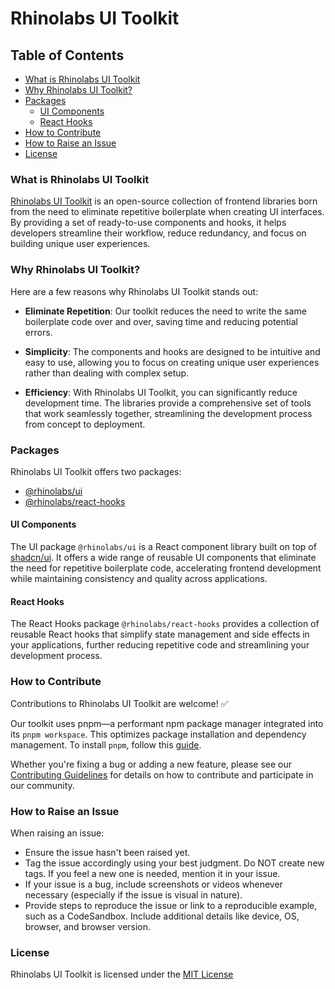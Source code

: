 # Rhinolabs UI Toolkit

## Table of Contents
- [What is Rhinolabs UI Toolkit](#what-is-rhinolabs-ui-toolkit)
- [Why Rhinolabs UI Toolkit?](#why-rhinolabs-ui-toolkit)
- [Packages](#packages)
  - [UI Components](#ui-components)
  - [React Hooks](#react-hooks)
- [How to Contribute](#how-to-contribute)
- [How to Raise an Issue](#how-to-raise-an-issue)
- [License](#license)

### What is Rhinolabs UI Toolkit

[Rhinolabs UI Toolkit](https://github.com/rhinolabs/ui-toolkit) is an open-source collection of frontend libraries born from the need to eliminate repetitive boilerplate when creating UI interfaces. By providing a set of ready-to-use components and hooks, it helps developers streamline their workflow, reduce redundancy, and focus on building unique user experiences.

### Why Rhinolabs UI Toolkit?

Here are a few reasons why Rhinolabs UI Toolkit stands out:

- **Eliminate Repetition**: Our toolkit reduces the need to write the same boilerplate code over and over, saving time and reducing potential errors.

- **Simplicity**: The components and hooks are designed to be intuitive and easy to use, allowing you to focus on creating unique user experiences rather than dealing with complex setup.

- **Efficiency**: With Rhinolabs UI Toolkit, you can significantly reduce development time. The libraries provide a comprehensive set of tools that work seamlessly together, streamlining the development process from concept to deployment.

### Packages

Rhinolabs UI Toolkit offers two packages:

- [@rhinolabs/ui](https://github.com/rhinolabs/ui-toolkit/tree/main/packages/ui)
- [@rhinolabs/react-hooks](https://github.com/rhinolabs/ui-toolkit/tree/main/packages/hooks)

#### UI Components

The UI package `@rhinolabs/ui` is a React component library built on top of [shadcn/ui](https://ui.shadcn.com/). It offers a wide range of reusable UI components that eliminate the need for repetitive boilerplate code, accelerating frontend development while maintaining consistency and quality across applications.

#### React Hooks

The React Hooks package `@rhinolabs/react-hooks` provides a collection of reusable React hooks that simplify state management and side effects in your applications, further reducing repetitive code and streamlining your development process.

### How to Contribute

Contributions to Rhinolabs UI Toolkit are welcome! ✅

Our toolkit uses pnpm—a performant npm package manager integrated into its `pnpm workspace`. This optimizes package installation and dependency management. To install `pnpm`, follow this [guide](https://pnpm.io/installation).

Whether you're fixing a bug or adding a new feature, please see our [Contributing Guidelines](https://github.com/rhinolabs/ui-toolkit/blob/main/CODE_OF_CONDUCT.md) for details on how to contribute and participate in our community.

### How to Raise an Issue

When raising an issue:

- Ensure the issue hasn't been raised yet.
- Tag the issue accordingly using your best judgment. Do NOT create new tags. If you feel a new one is needed, mention it in your issue.
- If your issue is a bug, include screenshots or videos whenever necessary (especially if the issue is visual in nature).
- Provide steps to reproduce the issue or link to a reproducible example, such as a CodeSandbox. Include additional details like device, OS, browser, and browser version.

### License

Rhinolabs UI Toolkit is licensed under the [MIT License](https://github.com/rhinolabs/ui-toolkit/blob/main/LICENSE)
